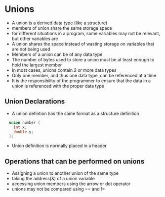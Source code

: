 # Unions

- A union is a derived data type (like a structure)  
- members of union share the same storage space
- for different situations in a program, some variables may not be relevant, but other variables are  
- A union shares the space instead of wasting storage on variables that are not being used  
- Members of a union can be of any data type
- The number of bytes used to store a union must be at least enough to hold the largest member  
- In most cases, unions contain 2 or more data types  
- Only one member, and thus one data type, can be referenced at a time.
- It is the responsibility of the programmer to ensure that the data in a union is referenced with the proper data type  

## Union Declarations

- A union defintion has the same format as a structure definition  

```c
  union number {
    int x;
    double y;
  };
```
- Union definition is normally placed in a header  

## Operations that can be performed on unions

- Assigning a union to another union of the same type  
- taking the address(&) of a union variable  
- accessing union members using the arrow or dot operator  
- unions may not be compared using == and !=   


